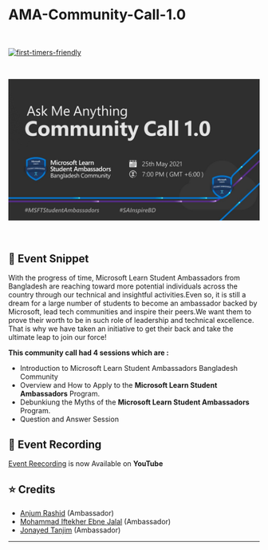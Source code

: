 # AMA-Community-Call-1.0 

<br>

[![first-timers-friendly](https://img.shields.io/badge/Community-Power-blueviolet?style=for-the-badge&logo=appveyor)](#)

<br>
<p align="center">
  <img src="Assets/SA-BD AMA.jpg">
</p>

<br>

## :scroll: Event Snippet

With the progress of time, Microsoft Learn Student Ambassadors from Bangladesh are reaching toward more potential individuals across the country through our technical and insightful activities.Even so, it is still a dream for a large number of students to become an ambassador backed by Microsoft, lead tech communities and inspire their peers.We want them to prove their worth to be in such role of leadership and technical excellence. That is why we have taken an initiative to get their back and take the ultimate leap to join our force!

**This community call had 4 sessions which are :** 
- Introduction to Microsoft Learn Student Ambassadors Bangladesh Community
- Overview and How to Apply to the **Microsoft Learn Student Ambassadors** Program.
- Debunkiung the Myths of the **Microsoft Learn Student Ambassadors** Program.
- Question and Answer Session


## :movie_camera: Event Recording

[Event Reecording](https://youtu.be/02GRRQv-y5M) is now Available on **YouTube**

## :star: Credits
- [Anjum Rashid](https://github.com/bijoy26) (Ambassador) <br>
- [Mohammad Iftekher Ebne Jalal](https://github.com/iftu119) (Ambassador) <br>
- [Jonayed Tanjim](https://github.com/tanjim01) (Ambassador) <br>

----
